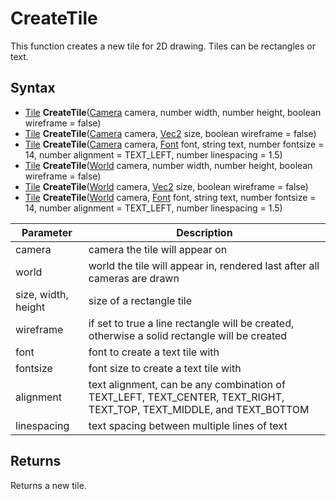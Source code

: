 # CreateTile

This function creates a new tile for 2D drawing. Tiles can be rectangles or text.

## Syntax

- [Tile](Tile) **CreateTile**([Camera](Camera) camera, number width, number height, boolean wireframe = false)
- [Tile](Tile) **CreateTile**([Camera](Camera) camera, [Vec2](Vec2) size, boolean wireframe = false)
- [Tile](Tile) **CreateTile**([Camera](Camera) camera, [Font](Font) font, string text, number fontsize = 14, number alignment = TEXT_LEFT, number linespacing = 1.5)
- [Tile](Tile) **CreateTile**([World](World) camera, number width, number height, boolean wireframe = false)
- [Tile](Tile) **CreateTile**([World](World) camera, [Vec2](Vec2) size, boolean wireframe = false)
- [Tile](Tile) **CreateTile**([World](World) camera, [Font](Font) font, string text, number fontsize = 14, number alignment = TEXT_LEFT, number linespacing = 1.5)

| Parameter | Description |
|---|---|
| camera | camera the tile will appear on |
| world | world the tile will appear in, rendered last after all cameras are drawn |
| size, width, height | size of a rectangle tile |
| wireframe | if set to true a line rectangle will be created, otherwise a solid rectangle will be created |
| font | font to create a text tile with |
| fontsize | font size to create a text tile with |
| alignment | text alignment, can be any combination of TEXT_LEFT, TEXT_CENTER, TEXT_RIGHT, TEXT_TOP, TEXT_MIDDLE, and TEXT_BOTTOM |
| linespacing | text spacing between multiple lines of text |

## Returns

Returns a new tile.
